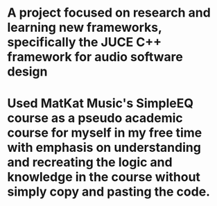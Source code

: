 # A project focused on research and learning new frameworks, specifically the JUCE C++ framework for audio software design

# Used MatKat Music's SimpleEQ course as a pseudo academic course for myself in my free time with emphasis on understanding and recreating the logic and knowledge in the course without simply copy and pasting the code.
